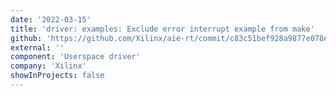 ```yaml
---
date: '2022-03-15'
title: 'driver: examples: Exclude error interrupt example from make'
github: 'https://github.com/Xilinx/aie-rt/commit/c83c51bef928a9877e078e83cad33099f61930b5'
external: ''
component: 'Userspace driver'
company: 'Xilinx'
showInProjects: false
---
```

